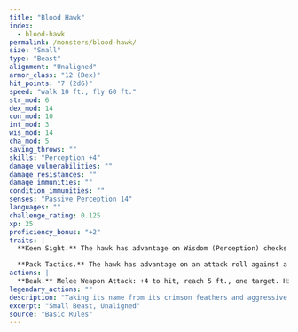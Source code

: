 ```yaml
---
title: "Blood Hawk"
index:
  - blood-hawk
permalink: /monsters/blood-hawk/
size: "Small"
type: "Beast"
alignment: "Unaligned"
armor_class: "12 (Dex)"
hit_points: "7 (2d6)"
speed: "walk 10 ft., fly 60 ft."
str_mod: 6
dex_mod: 14
con_mod: 10
int_mod: 3
wis_mod: 14
cha_mod: 5
saving_throws: ""
skills: "Perception +4"
damage_vulnerabilities: ""
damage_resistances: ""
damage_immunities: ""
condition_immunities: ""
senses: "Passive Perception 14"
languages: ""
challenge_rating: 0.125
xp: 25
proficiency_bonus: "+2"
traits: |
  **Keen Sight.** The hawk has advantage on Wisdom (Perception) checks that rely on sight.

  **Pack Tactics.** The hawk has advantage on an attack roll against a creature if at least one of the hawk's allies is within 5 ft. of the creature and the ally isn't incapacitated.
actions: |
  **Beak.** Melee Weapon Attack: +4 to hit, reach 5 ft., one target. Hit: 4 (1d4 + 2) piercing damage.  
legendary_actions: ""
description: "Taking its name from its crimson feathers and aggressive nature, the blood hawk fearlessly attacks almost any animal, stabbing it with its daggerlike beak. Blood hawks flock together in large numbers, attacking as a pack to take down prey."
excerpt: "Small Beast, Unaligned"
source: "Basic Rules"
---
```

